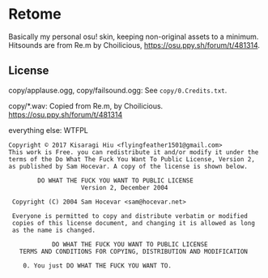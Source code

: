 # Retome
Basically my personal osu! skin, keeping non-original assets to a minimum.
Hitsounds are from Re.m by Choilicious, <https://osu.ppy.sh/forum/t/481314>.

## License
copy/applause.ogg, copy/failsound.ogg:
See `copy/0.Credits.txt`.

copy/\*.wav:
Copied from Re.m, by Choilicious. <https://osu.ppy.sh/forum/t/481314>

everything else:
WTFPL

```
Copyright © 2017 Kisaragi Hiu <flyingfeather1501@gmail.com>
This work is Free. you can redistribute it and/or modify it under the terms of the Do What The Fuck You Want To Public License, Version 2, as published by Sam Hocevar. A copy of the license is shown below.

        DO WHAT THE FUCK YOU WANT TO PUBLIC LICENSE 
                    Version 2, December 2004 

 Copyright (C) 2004 Sam Hocevar <sam@hocevar.net>

 Everyone is permitted to copy and distribute verbatim or modified 
 copies of this license document, and changing it is allowed as long 
 as the name is changed. 

            DO WHAT THE FUCK YOU WANT TO PUBLIC LICENSE 
   TERMS AND CONDITIONS FOR COPYING, DISTRIBUTION AND MODIFICATION 

    0. You just DO WHAT THE FUCK YOU WANT TO.
```
